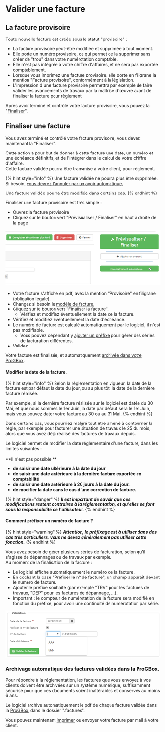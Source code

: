 # Valider une facture

## La facture provisoire

Toute nouvelle facture est créée sous le statut "provisoire" :

* La facture provisoire peut-être modifiée et supprimée à tout moment.
* Elle porte un numéro provisoire, ce qui permet de la supprimer sans créer de "trou" dans votre numérotation comptable.
* Elle n'est pas intégrée à votre chiffre d'affaires, et ne sera pas exportée comptablement.
* Lorsque vous imprimez une facture provisoire, elle porte en filigrane la mention "Facture provisoire", conformément à la législation. 
* L'impression d'une facture provisoire permettra par exemple de faire valider les avancements de travaux par la maîtrise d'œuvre avant de finaliser la facture pour règlement.

Après avoir terminé et contrôlé votre facture provisoire, vous pouvez la "[Finaliser](valider-une-facture.md#finaliser-une-facture)".

## Finaliser une facture

Vous avez terminé et contrôlé votre facture provisoire, vous devez maintenant la "Finaliser".

Cette action a pour but de donner à cette facture une date, un numéro et une échéance définitifs, et de l'intégrer dans le calcul de votre chiffre d'affaire.\
Cette facture validée pourra être transmise à votre client, pour règlement.

{% hint style="info" %}
Une facture validée ne pourra plus être supprimée. Si besoin, [vous devrez l'annuler par un avoir automatique.](modifier-supprimer-ou-annuler-une-facture.md#annulation)

Une facture validée pourra être [modifiée](modifier-supprimer-ou-annuler-une-facture.md) dans certains cas.
{% endhint %}

Finaliser une facture provisoire est très simple :

* Ouvrez la facture provisoire
* Cliquez sur le bouton vert "Prévisualiser / Finaliser" en haut à droite de la page

![](<../../.gitbook/assets/capture (25).png>)

* Votre facture s'affiche en pdf, avec la mention "Provisoire" en filigrane (obligation légale).
* Changez si besoin le [modèle de facture](../modeles-de-document.md),
* Cliquez sur le bouton vert "Finaliser la facture".
  * Vérifiez et modifiez éventuellement la date de la facture.
* Vérifiez et modifiez éventuellement la date d'échéance.
* Le numéro de facture est calculé automatiquement par le logiciel, il n'est pas modifiable.
  * Vous pouvez cependant y [ajouter un préfixe](valider-une-facture.md#comment-prefixer-un-numero-de-facture) pour gérer des séries de facturation différentes.
* Validez.

Votre facture est finalisée, et automatiquement [archivée dans votre ProGBox](valider-une-facture.md#archivage-automatique-des-factures-validees-dans-la-progbox).

#### Modifier la date de la facture.

{% hint style="info" %}
Selon la réglementation en vigueur, la date de la facture est par défaut la date du jour, ou au plus tôt, la date de la dernière facture réalisée.

Par exemple, si la dernière facture réalisée sur le logiciel est datée du 30 Mai, et que nous sommes le 1er Juin, la date par défaut sera le 1er Juin, mais vous pouvez dater votre facture au 30 ou au 31 Mai.
{% endhint %}

Dans certains cas, vous pourriez malgré tout être amené à contourner la règle, par exemple pour facturer une situation de travaux le 25 du mois, alors que vous avez déjà réalisé des factures de travaux depuis.

Le logiciel permet de modifier la date réglementaire d'une facture, dans les limites suivantes :\
\
**Il n'est pas possible **

* **de saisir une date ultérieure à la date du jour**
* **de saisir une date antérieure à la dernière facture exportée en comptabilité**
* **de saisir une date antérieure à 20 jours à la date du jour.**
* **de modifier la date dans le cas d'une correction de facture.**

{% hint style="danger" %}
_**Il est important de savoir que ces modifications restent contraires à la réglementation, et qu'elles se font sous la responsabilité de l'utilisateur.**_
{% endhint %}

#### Comment préfixer un numéro de facture ?

{% hint style="warning" %}
_**Attention, le préfixage est à utiliser dans des cas très particuliers, vous ne devez généralement pas utiliser cette fonction.**_
{% endhint %}

Vous avez besoin de gérer plusieurs séries de facturation, selon qu'il s'agisse de dépannages ou de travaux par exemple.\
Au moment de la finalisation de la facture :

* Le logiciel affiche automatiquement le numéro de la facture.
* En cochant la case "Préfixer le n° de facture", un champ apparaît devant le numéro de facture.
* Ajouter le préfixe souhaité (par exemple "TRV" pour les factures de travaux, "DEP" pour les factures de dépannage, ...).
* Important : le compteur de numérotation de la facture sera modifié en fonction du préfixe, pour avoir une continuité de numérotation par série.

![](../../.gitbook/assets/prefixe_facture.png)

### Archivage automatique des factures validées dans la ProGBox.

Pour répondre à la réglementation, les factures que vous envoyez à vos clients doivent être archivées sur un système numérique, suffisamment sécurisé pour que ces documents soient inaltérables et conservés au moins 6 ans.

Le logiciel archive automatiquement le pdf de chaque facture validée dans la [ProGBox](../../les-plus-du-logiciel/progbox-archivage-de-documents.md#archivage-des-factures-clients), dans le dossier ".factures".

Vous pouvez maintenant [imprimer](imprimer-une-facture.md) ou envoyer votre facture par mail à votre client.



